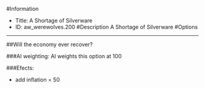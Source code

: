 #Information
 - Title: A Shortage of Silverware
 - ID: aw_werewolves.200
#Description
A Shortage of Silverware
#Options

___
##Will the economy ever recover?

###AI weighting:
AI weights this option at 100


###Efects:<ul><li>add inflation = 50</li></ul>
